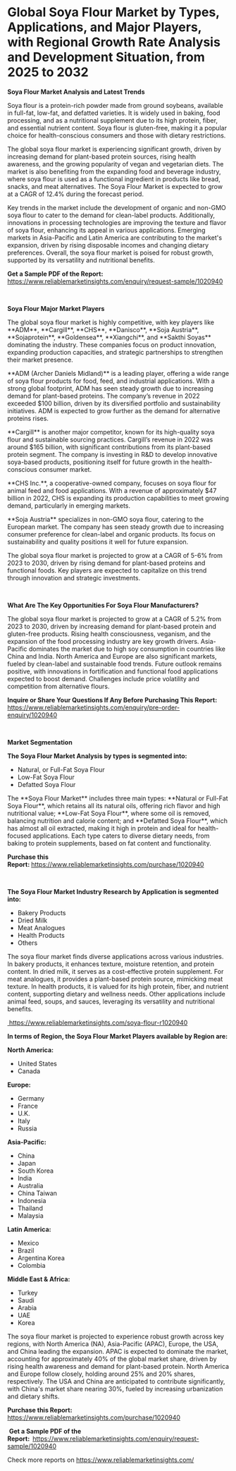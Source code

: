 <p><h1>Global Soya Flour Market by Types, Applications, and Major Players, with Regional Growth Rate Analysis and Development Situation, from 2025 to 2032</h1></p><p><strong>Soya Flour Market Analysis and Latest Trends</strong></p>
<p><p>Soya flour is a protein-rich powder made from ground soybeans, available in full-fat, low-fat, and defatted varieties. It is widely used in baking, food processing, and as a nutritional supplement due to its high protein, fiber, and essential nutrient content. Soya flour is gluten-free, making it a popular choice for health-conscious consumers and those with dietary restrictions.</p><p>The global soya flour market is experiencing significant growth, driven by increasing demand for plant-based protein sources, rising health awareness, and the growing popularity of vegan and vegetarian diets. The market is also benefiting from the expanding food and beverage industry, where soya flour is used as a functional ingredient in products like bread, snacks, and meat alternatives. The Soya Flour Market is expected to grow at a CAGR of 12.4% during the forecast period.</p><p>Key trends in the market include the development of organic and non-GMO soya flour to cater to the demand for clean-label products. Additionally, innovations in processing technologies are improving the texture and flavor of soya flour, enhancing its appeal in various applications. Emerging markets in Asia-Pacific and Latin America are contributing to the market's expansion, driven by rising disposable incomes and changing dietary preferences. Overall, the soya flour market is poised for robust growth, supported by its versatility and nutritional benefits.</p></p>
<p><strong>Get a Sample PDF of the Report:&nbsp;</strong> <a href="https://www.reliablemarketinsights.com/enquiry/request-sample/1020940?utm_campaign=2276&utm_medium=2&utm_source=Github&utm_content=ia&utm_term=27012025&utm_id=soya-flour">https://www.reliablemarketinsights.com/enquiry/request-sample/1020940</a></p>
<p>&nbsp;</p>
<p><strong>Soya Flour Major Market Players</strong></p>
<p><p>The global soya flour market is highly competitive, with key players like **ADM**, **Cargill**, **CHS**, **Danisco**, **Soja Austria**, **Sojaprotein**, **Goldensea**, **Xiangchi**, and **Sakthi Soyas** dominating the industry. These companies focus on product innovation, expanding production capacities, and strategic partnerships to strengthen their market presence.</p><p>**ADM (Archer Daniels Midland)** is a leading player, offering a wide range of soya flour products for food, feed, and industrial applications. With a strong global footprint, ADM has seen steady growth due to increasing demand for plant-based proteins. The company’s revenue in 2022 exceeded $100 billion, driven by its diversified portfolio and sustainability initiatives. ADM is expected to grow further as the demand for alternative proteins rises.</p><p>**Cargill** is another major competitor, known for its high-quality soya flour and sustainable sourcing practices. Cargill’s revenue in 2022 was around $165 billion, with significant contributions from its plant-based protein segment. The company is investing in R&D to develop innovative soya-based products, positioning itself for future growth in the health-conscious consumer market.</p><p>**CHS Inc.**, a cooperative-owned company, focuses on soya flour for animal feed and food applications. With a revenue of approximately $47 billion in 2022, CHS is expanding its production capabilities to meet growing demand, particularly in emerging markets.</p><p>**Soja Austria** specializes in non-GMO soya flour, catering to the European market. The company has seen steady growth due to increasing consumer preference for clean-label and organic products. Its focus on sustainability and quality positions it well for future expansion.</p><p>The global soya flour market is projected to grow at a CAGR of 5-6% from 2023 to 2030, driven by rising demand for plant-based proteins and functional foods. Key players are expected to capitalize on this trend through innovation and strategic investments.</p></p>
<p>&nbsp;</p>
<p><strong>What Are The Key Opportunities For Soya Flour Manufacturers?</strong></p>
<p><p>The global soya flour market is projected to grow at a CAGR of 5.2% from 2023 to 2030, driven by increasing demand for plant-based protein and gluten-free products. Rising health consciousness, veganism, and the expansion of the food processing industry are key growth drivers. Asia-Pacific dominates the market due to high soy consumption in countries like China and India. North America and Europe are also significant markets, fueled by clean-label and sustainable food trends. Future outlook remains positive, with innovations in fortification and functional food applications expected to boost demand. Challenges include price volatility and competition from alternative flours.</p></p>
<p><strong>Inquire or Share Your Questions If Any Before Purchasing This Report:</strong> <a href="https://www.reliablemarketinsights.com/enquiry/pre-order-enquiry/1020940?utm_campaign=2276&utm_medium=2&utm_source=Github&utm_content=ia&utm_term=27012025&utm_id=soya-flour">https://www.reliablemarketinsights.com/enquiry/pre-order-enquiry/1020940</a></p>
<p>&nbsp;</p>
<p><strong>Market Segmentation</strong></p>
<p><strong>The Soya Flour Market Analysis by types is segmented into:</strong></p>
<p><ul><li>Natural, or Full-Fat Soya Flour</li><li>Low-Fat Soya Flour</li><li>Defatted Soya Flour</li></ul></p>
<p><p>The **Soya Flour Market** includes three main types: **Natural or Full-Fat Soya Flour**, which retains all its natural oils, offering rich flavor and high nutritional value; **Low-Fat Soya Flour**, where some oil is removed, balancing nutrition and calorie content; and **Defatted Soya Flour**, which has almost all oil extracted, making it high in protein and ideal for health-focused applications. Each type caters to diverse dietary needs, from baking to protein supplements, based on fat content and functionality.</p></p>
<p><strong>Purchase this Report:&nbsp;</strong><a href="https://www.reliablemarketinsights.com/purchase/1020940?utm_campaign=2276&utm_medium=2&utm_source=Github&utm_content=ia&utm_term=27012025&utm_id=soya-flour">https://www.reliablemarketinsights.com/purchase/1020940</a></p>
<p>&nbsp;</p>
<p><strong>The Soya Flour Market Industry Research by Application is segmented into:</strong></p>
<p><ul><li>Bakery Products</li><li>Dried Milk</li><li>Meat Analogues</li><li>Health Products</li><li>Others</li></ul></p>
<p><p>The soya flour market finds diverse applications across various industries. In bakery products, it enhances texture, moisture retention, and protein content. In dried milk, it serves as a cost-effective protein supplement. For meat analogues, it provides a plant-based protein source, mimicking meat texture. In health products, it is valued for its high protein, fiber, and nutrient content, supporting dietary and wellness needs. Other applications include animal feed, soups, and sauces, leveraging its versatility and nutritional benefits.</p></p>
<p><a href="https://www.reliablemarketinsights.com/soya-flour-r1020940?utm_campaign=2276&utm_medium=2&utm_source=Github&utm_content=ia&utm_term=27012025&utm_id=soya-flour">&nbsp;https://www.reliablemarketinsights.com/soya-flour-r1020940</a></p>
<p><strong>In terms of Region, the Soya Flour Market Players available by Region are:</strong></p>
<p>
    <p> <strong> North America: </strong>
        <ul>
            <li>United States</li>
            <li>Canada</li>
        </ul>
        </p> 
    <p> <strong> Europe: </strong>
        <ul>
            <li>Germany</li>
            <li>France</li>
            <li>U.K.</li>
            <li>Italy</li>
            <li>Russia</li>
        </ul>
        </p> 
    <p> <strong> Asia-Pacific: </strong>
        <ul>
            <li>China</li>
            <li>Japan</li>
            <li>South Korea</li>
            <li>India</li>
            <li>Australia</li>
            <li>China Taiwan</li>
            <li>Indonesia</li>
            <li>Thailand</li>
            <li>Malaysia</li>
        </ul>
        </p> 
    <p> <strong> Latin America: </strong>
        <ul>
            <li>Mexico</li>
            <li>Brazil</li>
            <li>Argentina Korea</li>
            <li>Colombia</li>
        </ul>
        </p> 
    <p> <strong> Middle East & Africa: </strong>
        <ul>
            <li>Turkey</li>
            <li>Saudi</li>
            <li>Arabia</li>
            <li>UAE</li>
            <li>Korea</li>
        </ul>
    </p>
    </p>
<p><p>The soya flour market is projected to experience robust growth across key regions, with North America (NA), Asia-Pacific (APAC), Europe, the USA, and China leading the expansion. APAC is expected to dominate the market, accounting for approximately 40% of the global market share, driven by rising health awareness and demand for plant-based protein. North America and Europe follow closely, holding around 25% and 20% shares, respectively. The USA and China are anticipated to contribute significantly, with China's market share nearing 30%, fueled by increasing urbanization and dietary shifts.</p></p>
<p><strong>Purchase this Report: </strong><a href="https://www.reliablemarketinsights.com/purchase/1020940?utm_campaign=2276&utm_medium=2&utm_source=Github&utm_content=ia&utm_term=27012025&utm_id=soya-flour">https://www.reliablemarketinsights.com/purchase/1020940</a></p>
<p>&nbsp;<strong>Get a Sample PDF of the Report:&nbsp;&nbsp;</strong><a href="https://www.reliablemarketinsights.com/enquiry/request-sample/1020940?utm_campaign=2276&utm_medium=2&utm_source=Github&utm_content=ia&utm_term=27012025&utm_id=soya-flour">https://www.reliablemarketinsights.com/enquiry/request-sample/1020940</a></p>
<p><strong></strong></p>
<p>Check more reports on <a href="https://www.reliablemarketinsights.com/?utm_campaign=2276&utm_medium=2&utm_source=Github&utm_content=ia&utm_term=27012025&utm_id=soya-flour">https://www.reliablemarketinsights.com/</a></p>
